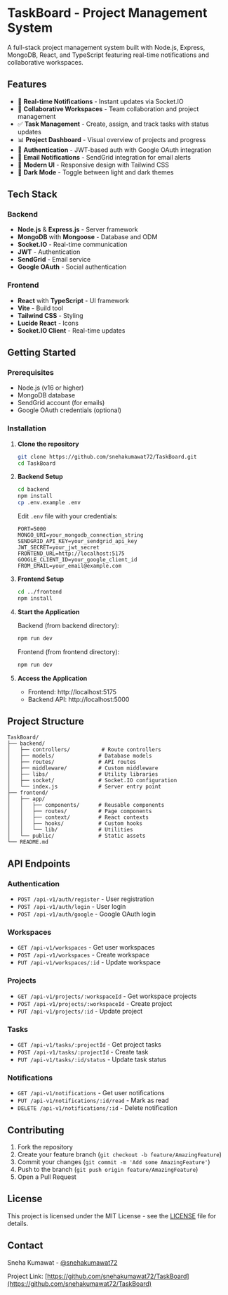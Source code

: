 # TaskBoard - Project Management System

A full-stack project management system built with Node.js, Express, MongoDB, React, and TypeScript featuring real-time notifications and collaborative workspaces.

## Features

- 🚀 **Real-time Notifications** - Instant updates via Socket.IO
- 👥 **Collaborative Workspaces** - Team collaboration and project management
- ✅ **Task Management** - Create, assign, and track tasks with status updates
- 📊 **Project Dashboard** - Visual overview of projects and progress
- 🔐 **Authentication** - JWT-based auth with Google OAuth integration
- 📧 **Email Notifications** - SendGrid integration for email alerts
- 🎨 **Modern UI** - Responsive design with Tailwind CSS
- 🌙 **Dark Mode** - Toggle between light and dark themes

## Tech Stack

### Backend
- **Node.js** & **Express.js** - Server framework
- **MongoDB** with **Mongoose** - Database and ODM
- **Socket.IO** - Real-time communication
- **JWT** - Authentication
- **SendGrid** - Email service
- **Google OAuth** - Social authentication

### Frontend
- **React** with **TypeScript** - UI framework
- **Vite** - Build tool
- **Tailwind CSS** - Styling
- **Lucide React** - Icons
- **Socket.IO Client** - Real-time updates

## Getting Started

### Prerequisites
- Node.js (v16 or higher)
- MongoDB database
- SendGrid account (for emails)
- Google OAuth credentials (optional)

### Installation

1. **Clone the repository**
   ```bash
   git clone https://github.com/snehakumawat72/TaskBoard.git
   cd TaskBoard
   ```

2. **Backend Setup**
   ```bash
   cd backend
   npm install
   cp .env.example .env
   ```
   
   Edit `.env` file with your credentials:
   ```env
   PORT=5000
   MONGO_URI=your_mongodb_connection_string
   SENDGRID_API_KEY=your_sendgrid_api_key
   JWT_SECRET=your_jwt_secret
   FRONTEND_URL=http://localhost:5175
   GOOGLE_CLIENT_ID=your_google_client_id
   FROM_EMAIL=your_email@example.com
   ```

3. **Frontend Setup**
   ```bash
   cd ../frontend
   npm install
   ```

4. **Start the Application**
   
   Backend (from backend directory):
   ```bash
   npm run dev
   ```
   
   Frontend (from frontend directory):
   ```bash
   npm run dev
   ```

5. **Access the Application**
   - Frontend: http://localhost:5175
   - Backend API: http://localhost:5000

## Project Structure

```
TaskBoard/
├── backend/
│   ├── controllers/          # Route controllers
│   ├── models/              # Database models
│   ├── routes/              # API routes
│   ├── middleware/          # Custom middleware
│   ├── libs/                # Utility libraries
│   ├── socket/              # Socket.IO configuration
│   └── index.js             # Server entry point
├── frontend/
│   ├── app/
│   │   ├── components/      # Reusable components
│   │   ├── routes/          # Page components
│   │   ├── context/         # React contexts
│   │   ├── hooks/           # Custom hooks
│   │   └── lib/             # Utilities
│   └── public/              # Static assets
└── README.md
```

## API Endpoints

### Authentication
- `POST /api-v1/auth/register` - User registration
- `POST /api-v1/auth/login` - User login
- `POST /api-v1/auth/google` - Google OAuth login

### Workspaces
- `GET /api-v1/workspaces` - Get user workspaces
- `POST /api-v1/workspaces` - Create workspace
- `PUT /api-v1/workspaces/:id` - Update workspace

### Projects
- `GET /api-v1/projects/:workspaceId` - Get workspace projects
- `POST /api-v1/projects/:workspaceId` - Create project
- `PUT /api-v1/projects/:id` - Update project

### Tasks
- `GET /api-v1/tasks/:projectId` - Get project tasks
- `POST /api-v1/tasks/:projectId` - Create task
- `PUT /api-v1/tasks/:id/status` - Update task status

### Notifications
- `GET /api-v1/notifications` - Get user notifications
- `PUT /api-v1/notifications/:id/read` - Mark as read
- `DELETE /api-v1/notifications/:id` - Delete notification

## Contributing

1. Fork the repository
2. Create your feature branch (`git checkout -b feature/AmazingFeature`)
3. Commit your changes (`git commit -m 'Add some AmazingFeature'`)
4. Push to the branch (`git push origin feature/AmazingFeature`)
5. Open a Pull Request

## License

This project is licensed under the MIT License - see the [LICENSE](LICENSE) file for details.

## Contact

Sneha Kumawat - [@snehakumawat72](https://github.com/snehakumawat72)

Project Link: [https://github.com/snehakumawat72/TaskBoard](https://github.com/snehakumawat72/TaskBoard)
